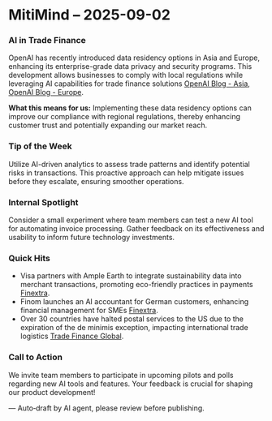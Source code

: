 # MitiMind – 2025-09-02

### AI in Trade Finance
OpenAI has recently introduced data residency options in Asia and Europe, enhancing its enterprise-grade data privacy and security programs. This development allows businesses to comply with local regulations while leveraging AI capabilities for trade finance solutions [OpenAI Blog - Asia](https://openai.com/index/introducing-data-residency-in-asia), [OpenAI Blog - Europe](https://openai.com/index/introducing-data-residency-in-europe). 

**What this means for us:** Implementing these data residency options can improve our compliance with regional regulations, thereby enhancing customer trust and potentially expanding our market reach.

### Tip of the Week
Utilize AI-driven analytics to assess trade patterns and identify potential risks in transactions. This proactive approach can help mitigate issues before they escalate, ensuring smoother operations.

### Internal Spotlight
Consider a small experiment where team members can test a new AI tool for automating invoice processing. Gather feedback on its effectiveness and usability to inform future technology investments.

### Quick Hits
- Visa partners with Ample Earth to integrate sustainability data into merchant transactions, promoting eco-friendly practices in payments [Finextra](https://www.finextra.com/pressarticle/106891/visa-to-add-sustainability-data-from-ample-earth-to-merchant-transactions?utm_medium=rssfinextra&utm_source=finextrafeed).
- Finom launches an AI accountant for German customers, enhancing financial management for SMEs [Finextra](https://www.finextra.com/pressarticle/106885/fnom-rolls-out-ai-acountant-for-german-customers?utm_medium=rssfinextra&utm_source=finextrafeed).
- Over 30 countries have halted postal services to the US due to the expiration of the de minimis exception, impacting international trade logistics [Trade Finance Global](https://www.tradefinanceglobal.com/posts/over-30-countries-stop-postal-service-to-the-us-as-de-minimis-exception-runs-out/).

### Call to Action
We invite team members to participate in upcoming pilots and polls regarding new AI tools and features. Your feedback is crucial for shaping our product development!

— Auto‑draft by AI agent, please review before publishing.
